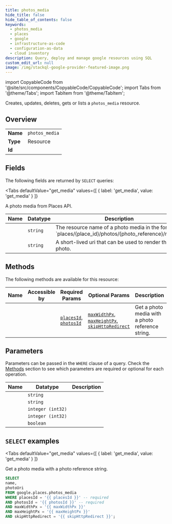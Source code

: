 ```yaml
--- 
title: photos_media
hide_title: false
hide_table_of_contents: false
keywords:
  - photos_media
  - places
  - google
  - infrastructure-as-code
  - configuration-as-data
  - cloud inventory
description: Query, deploy and manage google resources using SQL
custom_edit_url: null
image: /img/stackql-google-provider-featured-image.png
---
```


import CopyableCode from '@site/src/components/CopyableCode/CopyableCode';
import Tabs from '@theme/Tabs';
import TabItem from '@theme/TabItem';

Creates, updates, deletes, gets or lists a <code>photos_media</code> resource.

## Overview
<table><tbody>
<tr><td><b>Name</b></td><td><code>photos_media</code></td></tr>
<tr><td><b>Type</b></td><td>Resource</td></tr>
<tr><td><b>Id</b></td><td><CopyableCode code="google.places.photos_media" /></td></tr>
</tbody></table>

## Fields

The following fields are returned by `SELECT` queries:

<Tabs
    defaultValue="get_media"
    values={[
        { label: 'get_media', value: 'get_media' }
    ]}
>
<TabItem value="get_media">

A photo media from Places API.

<table>
<thead>
    <tr>
    <th>Name</th>
    <th>Datatype</th>
    <th>Description</th>
    </tr>
</thead>
<tbody>
<tr>
    <td><CopyableCode code="name" /></td>
    <td><code>string</code></td>
    <td>The resource name of a photo media in the format: `places/&#123;place_id&#125;/photos/&#123;photo_reference&#125;/media`.</td>
</tr>
<tr>
    <td><CopyableCode code="photoUri" /></td>
    <td><code>string</code></td>
    <td>A short-lived uri that can be used to render the photo.</td>
</tr>
</tbody>
</table>
</TabItem>
</Tabs>

## Methods

The following methods are available for this resource:

<table>
<thead>
    <tr>
    <th>Name</th>
    <th>Accessible by</th>
    <th>Required Params</th>
    <th>Optional Params</th>
    <th>Description</th>
    </tr>
</thead>
<tbody>
<tr>
    <td><a href="#get_media"><CopyableCode code="get_media" /></a></td>
    <td><CopyableCode code="select" /></td>
    <td><a href="#parameter-placesId"><code>placesId</code></a>, <a href="#parameter-photosId"><code>photosId</code></a></td>
    <td><a href="#parameter-maxWidthPx"><code>maxWidthPx</code></a>, <a href="#parameter-maxHeightPx"><code>maxHeightPx</code></a>, <a href="#parameter-skipHttpRedirect"><code>skipHttpRedirect</code></a></td>
    <td>Get a photo media with a photo reference string.</td>
</tr>
</tbody>
</table>

## Parameters

Parameters can be passed in the `WHERE` clause of a query. Check the [Methods](#methods) section to see which parameters are required or optional for each operation.

<table>
<thead>
    <tr>
    <th>Name</th>
    <th>Datatype</th>
    <th>Description</th>
    </tr>
</thead>
<tbody>
<tr id="parameter-photosId">
    <td><CopyableCode code="photosId" /></td>
    <td><code>string</code></td>
    <td></td>
</tr>
<tr id="parameter-placesId">
    <td><CopyableCode code="placesId" /></td>
    <td><code>string</code></td>
    <td></td>
</tr>
<tr id="parameter-maxHeightPx">
    <td><CopyableCode code="maxHeightPx" /></td>
    <td><code>integer (int32)</code></td>
    <td></td>
</tr>
<tr id="parameter-maxWidthPx">
    <td><CopyableCode code="maxWidthPx" /></td>
    <td><code>integer (int32)</code></td>
    <td></td>
</tr>
<tr id="parameter-skipHttpRedirect">
    <td><CopyableCode code="skipHttpRedirect" /></td>
    <td><code>boolean</code></td>
    <td></td>
</tr>
</tbody>
</table>

## `SELECT` examples

<Tabs
    defaultValue="get_media"
    values={[
        { label: 'get_media', value: 'get_media' }
    ]}
>
<TabItem value="get_media">

Get a photo media with a photo reference string.

```sql
SELECT
name,
photoUri
FROM google.places.photos_media
WHERE placesId = '{{ placesId }}' -- required
AND photosId = '{{ photosId }}' -- required
AND maxWidthPx = '{{ maxWidthPx }}'
AND maxHeightPx = '{{ maxHeightPx }}'
AND skipHttpRedirect = '{{ skipHttpRedirect }}';
```
</TabItem>
</Tabs>
